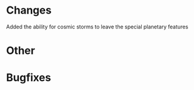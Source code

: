 # Changes
Added the ability for cosmic storms to leave the special planetary features

# Other

# Bugfixes
